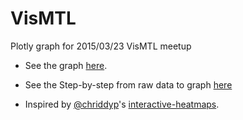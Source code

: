 # VisMTL

Plotly graph for 2015/03/23 VisMTL meetup

- See the graph [here](http://etpinard.github.io/VisMTL/).

- See the Step-by-step from raw data to graph [here]()

- Inspired by [@chriddyp](https://github.com/chriddyp)'s
[interactive-heatmaps](https://github.com/chriddyp/interactive-heatmaps).
